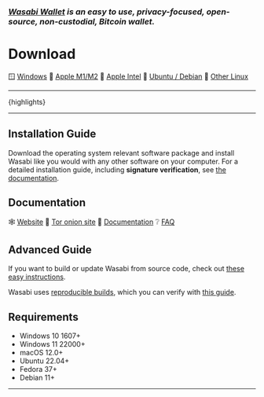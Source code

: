 ### _[Wasabi Wallet](https://wasabiwallet.io) is an easy to use, privacy-focused, open-source, non-custodial, Bitcoin wallet._

# Download
:window: [Windows](https://github.com/WalletWasabi/WalletWasabi/releases/download/v{version}/Wasabi-{version}.msi)
:green_apple: [Apple M1/M2](https://github.com/WalletWasabi/WalletWasabi/releases/download/v{version}/Wasabi-{version}-arm64.dmg)
:apple: [Apple Intel](https://github.com/WalletWasabi/WalletWasabi/releases/download/v{version}/Wasabi-{version}.dmg)
:penguin: [Ubuntu / Debian](https://github.com/WalletWasabi/WalletWasabi/releases/download/v{version}/Wasabi-{version}.deb)
:penguin: [Other Linux](https://github.com/WalletWasabi/WalletWasabi/releases/download/v{version}/Wasabi-{version}-linux-x64.tar.gz)

---

{highlights}

---

## Installation Guide
Download the operating system relevant software package and install Wasabi like you would with any other software on your computer.
For a detailed installation guide, including **signature verification**, see [the documentation](https://docs.wasabiwallet.io/using-wasabi/InstallPackage.html).

## Documentation
:spider_web: [Website](https://wasabiwallet.io)
:onion: [Tor onion site](http://rhuvjl2kosdi3xgnmkr4bwnvpmlsvupajkubuazxendgtorvi2q4nhyd.onion/)
:orange_book: [Documentation](https://docs.wasabiwallet.io)
:grey_question: [FAQ](https://github.com/WalletWasabi/WalletWasabi/discussions/categories/faq)

## Advanced Guide
If you want to build or update Wasabi from source code, check out [these easy instructions](https://docs.wasabiwallet.io/using-wasabi/BuildSource.html).

Wasabi uses [reproducible builds](https://reproducible-builds.org/), which you can verify with [this guide](https://github.com/WalletWasabi/WalletWasabi/blob/master/WalletWasabi.Documentation/Guides/DeterministicBuildGuide.md).

## Requirements
- Windows 10 1607+
- Windows 11 22000+
- macOS 12.0+
- Ubuntu 22.04+
- Fedora 37+
- Debian 11+
---
